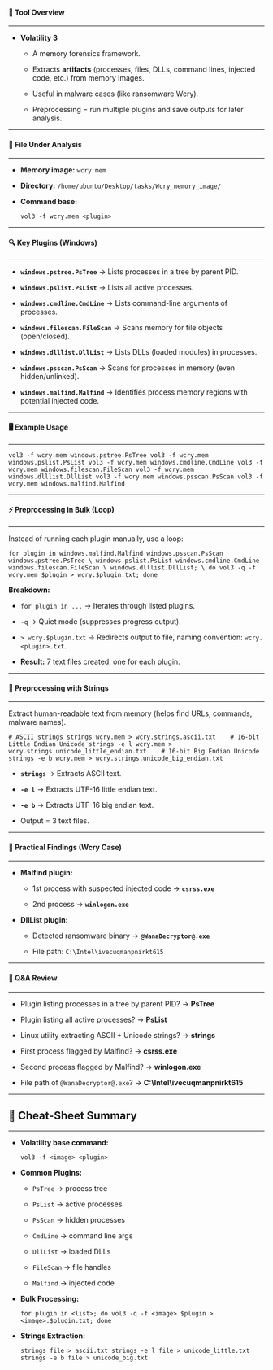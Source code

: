 
#### 🔧 Tool Overview
---
- **Volatility 3**
    
    - A memory forensics framework.

    - Extracts **artifacts** (processes, files, DLLs, command lines, injected code, etc.) from memory images.

    - Useful in malware cases (like ransomware Wcry).

    - Preprocessing = run multiple plugins and save outputs for later analysis.
        

---

#### 📌 File Under Analysis
---
- **Memory image:** `wcry.mem`
    
- **Directory:** `/home/ubuntu/Desktop/tasks/Wcry_memory_image/`
    
- **Command base:**
    
    `vol3 -f wcry.mem <plugin>`
    

---

#### 🔍 Key Plugins (Windows)
---
- **`windows.pstree.PsTree`** → Lists processes in a tree by parent PID.
    
- **`windows.pslist.PsList`** → Lists all active processes.
    
- **`windows.cmdline.CmdLine`** → Lists command-line arguments of processes.
    
- **`windows.filescan.FileScan`** → Scans memory for file objects (open/closed).
    
- **`windows.dlllist.DllList`** → Lists DLLs (loaded modules) in processes.
    
- **`windows.psscan.PsScan`** → Scans for processes in memory (even hidden/unlinked).
    
- **`windows.malfind.Malfind`** → Identifies process memory regions with potential injected code.
    

---

#### 🖥️ Example Usage
---
`vol3 -f wcry.mem windows.pstree.PsTree vol3 -f wcry.mem windows.pslist.PsList vol3 -f wcry.mem windows.cmdline.CmdLine vol3 -f wcry.mem windows.filescan.FileScan vol3 -f wcry.mem windows.dlllist.DllList vol3 -f wcry.mem windows.psscan.PsScan vol3 -f wcry.mem windows.malfind.Malfind`

---

#### ⚡ Preprocessing in Bulk (Loop)
----
Instead of running each plugin manually, use a loop:

`for plugin in windows.malfind.Malfind windows.psscan.PsScan windows.pstree.PsTree \ windows.pslist.PsList windows.cmdline.CmdLine windows.filescan.FileScan \ windows.dlllist.DllList; \ do vol3 -q -f wcry.mem $plugin > wcry.$plugin.txt; done`

**Breakdown:**

- `for plugin in ...` → Iterates through listed plugins.
    
- `-q` → Quiet mode (suppresses progress output).
    
- `> wcry.$plugin.txt` → Redirects output to file, naming convention: `wcry.<plugin>.txt`.
    
- **Result:** 7 text files created, one for each plugin.
    

---

#### 📝 Preprocessing with Strings
---
Extract human-readable text from memory (helps find URLs, commands, malware names).

`# ASCII strings strings wcry.mem > wcry.strings.ascii.txt    # 16-bit Little Endian Unicode strings -e l wcry.mem > wcry.strings.unicode_little_endian.txt    # 16-bit Big Endian Unicode strings -e b wcry.mem > wcry.strings.unicode_big_endian.txt`  

- **`strings`** → Extracts ASCII text.
    
- **`-e l`** → Extracts UTF-16 little endian text.
    
- **`-e b`** → Extracts UTF-16 big endian text.
    
- Output = 3 text files.
    

---

#### 📂 Practical Findings (Wcry Case)
-----
- **Malfind plugin:**
    
    - 1st process with suspected injected code → **`csrss.exe`**
        
    - 2nd process → **`winlogon.exe`**
        
- **DllList plugin:**
    
    - Detected ransomware binary → **`@WanaDecryptor@.exe`**
        
    - File path: `C:\Intel\ivecuqmanpnirkt615`
        

---

#### 📝 Q&A Review
---
- Plugin listing processes in a tree by parent PID? → **PsTree**
    
- Plugin listing all active processes? → **PsList**
    
- Linux utility extracting ASCII + Unicode strings? → **strings**
    
- First process flagged by Malfind? → **csrss.exe**
    
- Second process flagged by Malfind? → **winlogon.exe**
    
- File path of `@WanaDecryptor@.exe`? → **C:\Intel\ivecuqmanpnirkt615**
    

---

## 🧾 Cheat-Sheet Summary
-----
- **Volatility base command:**
    
    `vol3 -f <image> <plugin>`
    
- **Common Plugins:**
    
    - `PsTree` → process tree
        
    - `PsList` → active processes
        
    - `PsScan` → hidden processes
        
    - `CmdLine` → command line args
        
    - `DllList` → loaded DLLs
        
    - `FileScan` → file handles
        
    - `Malfind` → injected code
        
- **Bulk Processing:**
    
    `for plugin in <list>; do vol3 -q -f <image> $plugin > <image>.$plugin.txt; done`
    
- **Strings Extraction:**
    
    `strings file > ascii.txt strings -e l file > unicode_little.txt strings -e b file > unicode_big.txt`
    
